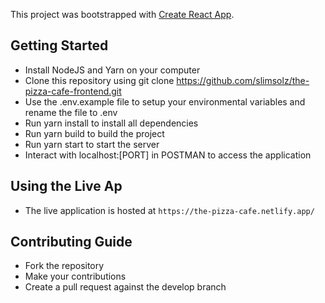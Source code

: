 This project was bootstrapped with [Create React App](https://github.com/facebook/create-react-app).

## Getting Started

- Install NodeJS and Yarn on your computer
- Clone this repository using git clone https://github.com/slimsolz/the-pizza-cafe-frontend.git
- Use the .env.example file to setup your environmental variables and rename the file to .env
- Run yarn install to install all dependencies
- Run yarn build to build the project
- Run yarn start to start the server
- Interact with localhost:[PORT] in POSTMAN to access the application

## Using the Live Ap

- The live application is hosted at `https://the-pizza-cafe.netlify.app/`

## Contributing Guide

- Fork the repository
- Make your contributions
- Create a pull request against the develop branch
